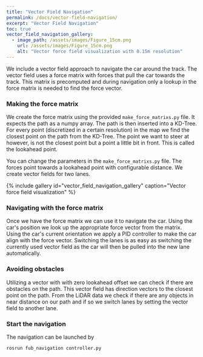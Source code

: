 ```yaml
---
title: "Vector Field Navigation"
permalink: /docs/vector-field-navigation/
excerpt: "Vector Field Navigation"
toc: true
vector_field_navigation_gallery:
  - image_path: /assets/images/Figure_15cm.png
    url: /assets/images/Figure_15cm.png
    alt: "Vector force field visualization with 0.15m resolution"
---
```


We include a vector field approach to navigate the car around the track. The vector field uses a force matrix with forces that pull the car towards the track. This matrix is precomputed and during navigation only a lookup in the force matrix is needed to find the force vector.

### Making the force matrix
We create the force matrix using the provided `make_force_matrixs.py` file. It expects the path as a numpy array. The path is then inserted into a KD-Tree. For every point (discretized in a certain resolution) in the map we find the closest point on the path from the KD-Tree. The point we want to steer at however, is not the closest point but a point a little bit in front. This is called the lookahead point.

You can change the parameters in the `make_force_matrixs.py` file. The forces point towards a lookahead point with configurable distance. We create vector fields for two lanes.

{% include gallery id="vector_field_navigation_gallery" caption="Vector force field visualization" %}

### Navigating with the force matrix
Once we have the force matrix we can use it to navigate the car. Using the car's position we look up the appropriate force vector from the matrix. Using the car's current orientation we apply a PID controller to make the car align with the force vector. Switching the lanes is as easy as switching the currently used vector field as the car will then be pulled into the new lane automatically.

### Avoiding obstacles
Utilizing a vector with with zero lookahead offset we can check if there are obstacles on the path. This vector field has direction vectors to the closest point on the path. From the LiDAR data we check if there are any objects in near distance on our path and if so we switch lanes by setting the vector field to another lane.

### Start the navigation
The navigation can be launched by

```bash
rosrun fub_navigation controller.py
```
